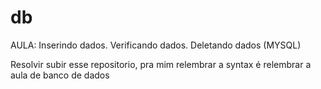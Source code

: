 # db
 AULA: Inserindo dados. Verificando dados. Deletando dados (MYSQL)


 Resolvir subir esse repositorio, pra mim relembrar a syntax é relembrar a aula de banco de dados



